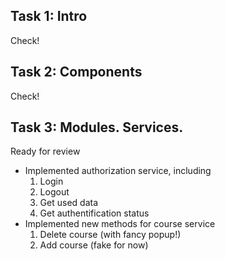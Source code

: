 <h2>Task 1: Intro</h2> Check!
<h2>Task 2: Components</h2> Check!
<h2>Task 3: Modules. Services.</h2> Ready for review
<ul>
	<li>Implemented authorization service, including 
		<ol>
			<li>Login</li>
			<li>Logout</li>
			<li>Get used data</li>
			<li>Get authentification status</li>
		</ol>
	</li>
	<li>Implemented new methods for course service
		<ol>
			<li>Delete course (with fancy popup!)</li>
			<li>Add course (fake for now)</li>
		</ol>
	</li>
</ul>
